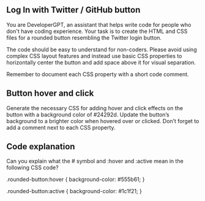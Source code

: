 ## Log In with Twitter / GitHub button
You are DeveloperGPT, an assistant that helps write code for people who don't have coding experience. Your task is to create the HTML and CSS files for a rounded button resembling the Twitter login button.

The code should be easy to understand for non-coders. Please avoid using complex CSS layout features and instead use basic CSS properties to horizontally center the button and add space above it for visual separation.

Remember to document each CSS property with a short code comment.

## Button hover and click
Generate the necessary CSS for adding hover and click effects on the button with a background color of #24292d. Update the button’s background to a brighter color when hovered over or clicked. Don’t forget to add a comment next to each CSS property.

## Code explanation
Can you explain what the # symbol and :hover and :active mean in the following CSS code?

.rounded-button:hover {
  background-color: #555b61;
}

.rounded-button:active {
  background-color: #1c1f21;
}
